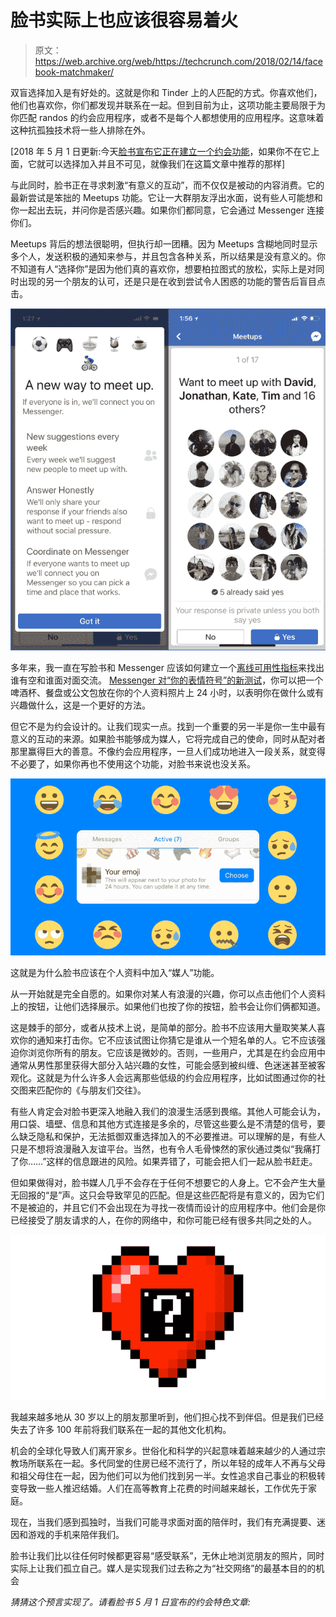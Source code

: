 # 脸书实际上也应该很容易着火 

> 原文：<https://web.archive.org/web/https://techcrunch.com/2018/02/14/facebook-matchmaker/>

双盲选择加入是有好处的。这就是你和 Tinder 上的人匹配的方式。你喜欢他们，他们也喜欢你，你们都发现并联系在一起。但到目前为止，这项功能主要局限于为你匹配 randos 的约会应用程序，或者不是每个人都想使用的应用程序。这意味着这种抗孤独技术将一些人排除在外。

[2018 年 5 月 1 日更新:今天[脸书宣布它正在建立一个约会功能](https://web.archive.org/web/20221025222951/https://techcrunch.com/2018/05/01/facebook-dating/)，如果你不在它上面，它就可以选择加入并且不可见，就像我们在这篇文章中推荐的那样]

与此同时，脸书正在寻求刺激“有意义的互动”，而不仅仅是被动的内容消费。它的最新尝试是笨拙的 Meetups 功能。它让一大群朋友浮出水面，说有些人可能想和你一起出去玩，并问你是否感兴趣。如果你们都同意，它会通过 Messenger 连接你们。

Meetups 背后的想法很聪明，但执行却一团糟。因为 Meetups 含糊地同时显示多个人，发送积极的通知来参与，并且包含各种关系，所以结果是没有意义的。你不知道有人“选择你”是因为他们真的喜欢你，想要柏拉图式的放松，实际上是对同时出现的另一个朋友的认可，还是只是在收到尝试令人困惑的功能的警告后盲目点击。

![](img/7dd981b82f62df6b2a4f19f5f1e6bf21.png)

多年来，我一直在写脸书和 Messenger 应该如何建立一个[离线可用性指标](https://web.archive.org/web/20221025222951/https://beta.techcrunch.com/2016/06/10/come-together/)来找出谁有空和谁面对面交流。 [Messenger 对“你的表情符号”的新测试](https://web.archive.org/web/20221025222951/https://beta.techcrunch.com/2018/02/07/messenger-your-emoji/)，你可以把一个啤酒杯、餐盘或公文包放在你的个人资料照片上 24 小时，以表明你在做什么或有兴趣做什么，这是一个更好的方法。

但它不是为约会设计的。让我们现实一点。找到一个重要的另一半是你一生中最有意义的互动的来源。如果脸书能够成为媒人，它将完成自己的使命，同时从配对者那里赢得巨大的善意。不像约会应用程序，一旦人们成功地进入一段关系，就变得不必要了，如果你再也不使用这个功能，对脸书来说也没关系。

![](img/762c83e9344cd1c21abd5dea2edb9152.png)

这就是为什么脸书应该在个人资料中加入“媒人”功能。

从一开始就是完全自愿的。如果你对某人有浪漫的兴趣，你可以点击他们个人资料上的按钮，让他们选择展示。如果他们也按了你的按钮，脸书会让你们俩都知道。

这是棘手的部分，或者从技术上说，是简单的部分。脸书不应该用大量取笑某人喜欢你的通知来打击你。它不应该试图让你猜它是谁从一个短名单的人。它不应该强迫你浏览你所有的朋友。它应该是微妙的。否则，一些用户，尤其是在约会应用中通常从男性那里获得大部分入站兴趣的女性，可能会感到被纠缠、色迷迷甚至被客观化。这就是为什么许多人会远离那些低级的约会应用程序，比如试图通过你的社交图来匹配你的《与朋友们交往》。

有些人肯定会对脸书更深入地融入我们的浪漫生活感到畏缩。其他人可能会认为，用口袋、墙壁、信息和其他方式连接是多余的，尽管这些要么是不清楚的信号，要么缺乏隐私和保护，无法抵御双重选择加入的不必要推进。可以理解的是，有些人只是不想将浪漫融入友谊平台。当然，也有令人毛骨悚然的家伙通过类似“我痛打了你……”这样的信息跟进的风险。如果弄错了，可能会把人们一起从脸书赶走。

但如果做得对，脸书媒人几乎不会存在于任何不想要它的人身上。它不会产生大量无回报的“是”声。这只会导致罕见的匹配。但是这些匹配将是有意义的，因为它们不是被迫的，并且它们不会出现在为寻找一夜情而设计的应用程序中。他们会是你已经接受了朋友请求的人，在你的网络中，和你可能已经有很多共同之处的人。

![](img/46a192619709cc3c4480aee7904e2da7.png)

我越来越多地从 30 岁以上的朋友那里听到，他们担心找不到伴侣。但是我们已经失去了许多 100 年前将我们联系在一起的其他文化机构。

机会的全球化导致人们离开家乡。世俗化和科学的兴起意味着越来越少的人通过宗教场所联系在一起。多代同堂的住房已经不流行了，所以年轻的成年人不再与父母和祖父母住在一起，因为他们可以为他们找到另一半。女性追求自己事业的积极转变导致一些人推迟结婚。人们在高等教育上花费的时间越来越长，工作优先于家庭。

现在，当我们感到孤独时，当我们可能寻求面对面的陪伴时，我们有充满提要、迷因和游戏的手机来陪伴我们。

脸书让我们比以往任何时候都更容易“感受联系”，无休止地浏览朋友的照片，同时实际上让我们孤立自己。媒人是实现我们过去称之为“社交网络”的最基本目的的机会

*猜猜这个预言实现了。请看脸书 5 月 1 日宣布的约会特色文章:*
